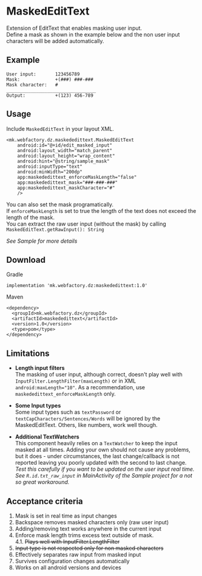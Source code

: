 MaskedEditText
=========================

Extension of EditText that enables masking user input.
<br>Define a mask as shown in the example below and the non user input characters will be added automatically.

Example
------- 
``` 
User input:       123456789
Mask:             +(###) ###-###
Mask character:   #
_________________________________
Output:           +(123) 456-789
```


Usage
-----
Include `MaskedEditText` in your layout XML.
```
<mk.webfactory.dz.maskededittext.MaskedEditText
    android:id="@+id/edit_masked_input"
    android:layout_width="match_parent"
    android:layout_height="wrap_content"
    android:hint="@string/sample_mask"
    android:inputType="text"
    android:minWidth="200dp"
    app:maskededittext_enforceMaskLength="false"
    app:maskededittext_mask="###-###-###"
    app:maskededittext_maskCharacter="#"
    />
```
You can also set the mask programatically. 
<br>If `enforceMaskLength` is set to true the length of the text does not exceed the length of the mask. 
<br>You can extract the raw user input (without the mask) by calling `MaskedEditText.getRawInput(): String`

*See Sample for more details*

Download
--------
Gradle
```
implementation 'mk.webfactory.dz:maskededittext:1.0'
```
Maven
```
<dependency>
  <groupId>mk.webfactory.dz</groupId>
  <artifactId>maskededittext</artifactId>
  <version>1.0</version>
  <type>pom</type>
</dependency>
```

Limitations
-----------
- **Length input filters**
<br>The masking of user input, although correct, doesn't play well with `InputFilter.LengthFilter(maxLength)` or in XML `android:maxLength="10"`. As a recommendation, use `maskededittext_enforceMaskLength` only.

- **Some Input types**
<br>Some input types such as `textPassword` or `textCapCharacters/Sentences/Words` will be ignored by the MaskedEditText. Others, like numbers, work well though.

- **Additional TextWatchers**
<br>This component heavily relies on a `TextWatcher` to keep the input masked at all times. Adding your own should not cause any problems, but it does - under circumstances, the last change/callback is not reported leaving you poorly updated with the second to last change. <br>*Test this carefully if you want to be updated on the user input real time. See `R.id.txt_raw_input` in MainActivity of the Sample project for a not so great workaround.*

Acceptance criteria
-------------------
1. Mask is set in real time as input changes
2. Backspace removes masked characters only (raw user input)
3. Adding/removing text works anywhere in the current input
4. Enforce mask length trims excess text outside of mask. 
<br> 4.1. ~~Plays well with InputFilter.LengthFilter~~
5. ~~Input type is not respected only for non masked characters~~
6. Effectively separates raw input from masked input
7. Survives configuration changes automatically
8. Works on all android versions and devices
 
